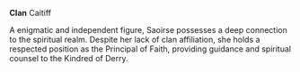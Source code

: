 **Clan** Caitiff

A enigmatic and independent figure, Saoirse possesses a deep connection to the spiritual realm. Despite her lack of clan affiliation, she holds a respected position as the Principal of Faith, providing guidance and spiritual counsel to the Kindred of Derry.